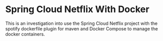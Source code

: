 # Spring Cloud Netflix With Docker
This is an investigation into use the Spring Cloud Netflix project with the spotify dockerfile plugin for maven and Docker Compose to manage the docker containers.    
